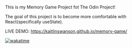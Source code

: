This is my Memory Game Project fot The Odin Project! 

The goal of this project is to become more comfortable with React(specifically useState). 

LIVE DEMO: https://kaitlinswanson.github.io/memory-game/

[![wakatime](https://wakatime.com/badge/github/kaitlinswanson/memory-game.svg)](https://wakatime.com/badge/github/kaitlinswanson/memory-game)